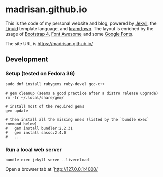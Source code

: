 madrisan.github.io
=====================

This is the code of my personal website and blog,
powered by [Jekyll](http://jekyllrb.com), the [Liquid](https://shopify.github.io/liquid/)
template language, and [kramdown](https://kramdown.gettalong.org/).
The layout is enriched by the usage of
[Bootstrap 4](https://getbootstrap.com/),
[Font Awesome](https://fontawesome.com/) and some
[Google Fonts](https://fonts.google.com/).

The site URL is https://madrisan.github.io/

## Development

### Setup (tested on Fedora 36)
```
sudo dnf install rubygems ruby-devel gcc-c++

# gem cleanup (seems a good practice after a distro release upgrade)
rm -fr ~/.local/share/gem/

# install most of the required gems
gem update

# then install all the missing ones (listed by the `bundle exec` command below)
#   gem install bundler:2.2.31
#   gem install sassc:2.4.0
#   ...
```

### Run a local web server
```
bundle exec jekyll serve --livereload
```
Open a browser tab at `http://127.0.0.1:4000/
